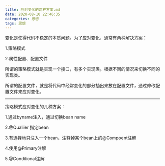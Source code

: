 ```yaml
---
title: 应对变化的两种方案.md
date: 2020-08-10 22:46:35
categories: 思想
tags: 思想
---
```


变化是使得代码不稳定的本质问题。为了应对变化，通常有两种解决方案：

1.策略模式

2.属性配置、配置文件

所谓的策略模式就是实现一个接口，有多个实现类。根据不同的情况来切换不同的实现类。

所谓的配置文件，就是将代码中经常变化的部分抽出来放在配置文件，通过修改配置文件来应对变化。

***

策略模式应对变化的几种方案：

1.通过byname注入，通过切换bean name

2.@Qualiier 指定bean

3.有选择地只注入一个bean，注释掉某个bean上的@Compoent注解

4.使用@Primary注解

5.@Conditional注解